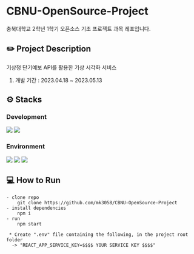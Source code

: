 # CBNU-OpenSource-Project
충북대학교 2학년 1학기 오픈소스 기초 프로젝트 과목 레포입니다.

## ✏️ Project Description
기상청 단기예보 API를 활용한 기상 시각화 서비스
1. 개발 기간 : 2023.04.18 ~ 2023.05.13

## ⚙️ Stacks
### Development
<img src="https://img.shields.io/badge/JavaScript-F7DF1E?style=for-the-badge&logo=JavaScript&logoColor=white"> <img src="https://img.shields.io/badge/npm-CB3837?style=for-the-badge&logo=npm&logoColor=white">
### Environment
<img src="https://img.shields.io/badge/github-181717?style=for-the-badge&logo=github&logoColor=white"> <img src="https://img.shields.io/badge/git-F05032?style=for-the-badge&logo=git&logoColor=white"> <img src="https://img.shields.io/badge/visual%20studio%20code-007ACC?style=for-the-badge&logo=visualstudiocode&logoColor=white">


## 💻 How to Run
```
- clone repo
    git clone https://github.com/mk3058/CBNU-OpenSource-Project
- install dependencies
    npm i
- run
    npm start
    
 * Create ".env" file containing the following, in the project root folder
  -> "REACT_APP_SERVICE_KEY=$$$$ YOUR SERVICE KEY $$$$"
```
